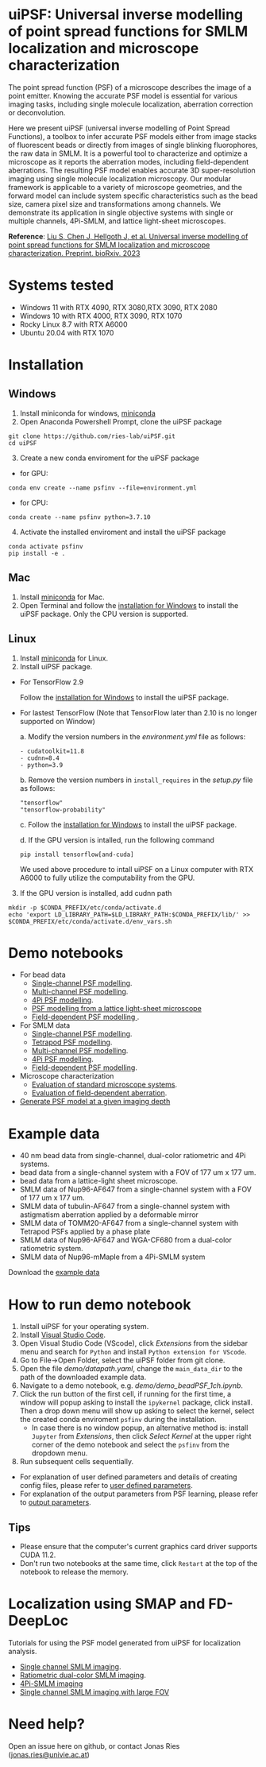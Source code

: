 # uiPSF: Universal inverse modelling of point spread functions for SMLM localization and microscope characterization 
The point spread function (PSF) of a microscope describes the image of a point emitter. Knowing the accurate PSF model is essential for various imaging tasks, including single molecule localization, aberration correction or deconvolution. 

Here we present uiPSF (universal inverse modelling of Point Spread Functions), a toolbox to infer accurate PSF models either from image stacks of fluorescent beads or directly from images of single blinking fluorophores, the raw data in SMLM. It is a powerful tool to characterize and optimize a microscope as it reports the aberration modes, including field-dependent aberrations.  The resulting PSF model enables accurate 3D super-resolution imaging using single molecule localization microscopy.
Our modular framework is applicable to a variety of microscope geometries, and the forward model can include system specific characteristics such as the bead size, camera pixel size and transformations among channels. We demonstrate its application in single objective systems with single or multiple channels, 4Pi-SMLM, and lattice light-sheet microscopes.

**Reference**: [Liu S, Chen J, Hellgoth J, et al. Universal inverse modelling of point spread functions for SMLM localization and microscope characterization. Preprint. bioRxiv. 2023](https://doi.org/10.1101/2023.10.26.564064)

# Systems tested
- Windows 11 with RTX 4090, RTX 3080,RTX 3090, RTX 2080
- Windows 10 with RTX 4000, RTX 3090, RTX 1070
- Rocky Linux 8.7 with RTX A6000
- Ubuntu 20.04 with RTX 1070

# Installation
## Windows
1. Install miniconda for windows, [miniconda](https://docs.conda.io/en/latest/miniconda.html)
2. Open Anaconda Powershell Prompt, clone the uiPSF package     
```
git clone https://github.com/ries-lab/uiPSF.git
cd uiPSF
```
3. Create a new conda enviroment for the uiPSF package  
- for GPU: 
```
conda env create --name psfinv --file=environment.yml
```   
- for CPU: 
```
conda create --name psfinv python=3.7.10
```
4. Activate the installed enviroment and install the uiPSF package
```
conda activate psfinv
pip install -e .
```

## Mac
1. Install [miniconda](https://docs.conda.io/en/latest/miniconda.html) for Mac.
2. Open Terminal and follow the [installation for Windows](#Windows) to install the uiPSF package. Only the CPU version is supported. 

## Linux
1. Install [miniconda](https://docs.conda.io/en/latest/miniconda.html) for Linux.
2. Install uiPSF package.
- For TensorFlow 2.9
      
  Follow the [installation for Windows](#Windows) to install the uiPSF package.
  
- For lastest TensorFlow (Note that TensorFlow later than 2.10 is no longer supported on Window)
   
   a. Modify the version numbers in the *environment.yml* file as follows:
   ```
   - cudatoolkit=11.8
   - cudnn=8.4
   - python=3.9
   ```
   b. Remove the version numbers in `install_requires` in the *setup.py* file as follows:
   ```
   "tensorflow"
   "tensorflow-probability"
   ```
   c. Follow the [installation for Windows](#Windows) to install the uiPSF package.
     
   d. If the GPU version is intalled, run the following command
   ```
   pip install tensorflow[and-cuda]
   ```
   We used above procedure to intall uiPSF on a Linux computer with RTX A6000 to fully utilize the computability from the GPU.    
3. If the GPU version is installed, add cudnn path
```
mkdir -p $CONDA_PREFIX/etc/conda/activate.d
echo 'export LD_LIBRARY_PATH=$LD_LIBRARY_PATH:$CONDA_PREFIX/lib/' >> $CONDA_PREFIX/etc/conda/activate.d/env_vars.sh
```

# Demo notebooks
- For bead data
  - [Single-channel PSF modelling](demo/demo_beadPSF_1ch.ipynb).
  - [Multi-channel PSF modelling](demo/demo_beadPSF_2ch.ipynb).
  - [4Pi PSF modelling](demo/demo_beadPSF_4pi.ipynb).
  - [PSF modelling from a lattice light-sheet microscope](demo/demo_beadPSF_1ch_LLS.ipynb)
  - [Field-dependent PSF modelling ](demo/demo_beadPSF_FD.ipynb).
- For SMLM data
  - [Single-channel PSF modelling](demo/demo_insituPSF_1ch.ipynb).
  - [Tetrapod PSF modelling](demo/demo_insituPSF_TP.ipynb).
  - [Multi-channel PSF modelling](demo/demo_insituPSF_2ch.ipynb).
  - [4Pi PSF modelling](demo/demo_insituPSF_4pi.ipynb).
  - [Field-dependent PSF modelling](demo/demo_insituPSF_FD.ipynb).
- Microscope characterization
  - [Evaluation of standard microscope systems](demo/demo_eval_system.ipynb).
  - [Evaluation of field-dependent aberration](demo/demo_eval_system_FD.ipynb).
- [Generate PSF model at a given imaging depth](demo/demo_genPSF.ipynb) 

# Example data 
- 40 nm bead data from single-channel, dual-color ratiometric and 4Pi systems.
- bead data from a single-channel system with a FOV of 177 um x 177 um.
- bead data from a lattice-light sheet microscope.
- SMLM data of Nup96-AF647 from a single-channel system with a FOV of 177 um x 177 um.
- SMLM data of tubulin-AF647 from a single-channel system with astigmatism aberration applied by a deformable mirror
- SMLM data of TOMM20-AF647 from a single-channel system with Tetrapod PSFs applied by a phase plate
- SMLM data of Nup96-AF647 and WGA-CF680 from a dual-color ratiometric system.
- SMLM data of Nup96-mMaple from a 4Pi-SMLM system

Download the [example data](https://zenodo.org/records/10027718)
# How to run demo notebook
1. Install uiPSF for your operating system.
2. Install [Visual Studio Code](https://code.visualstudio.com/Download).
3. Open Visual Studio Code (VScode), click *Extensions* from the sidebar menu and search for `Python` and install `Python extension for VScode`.
4. Go to File->Open Folder, select the uiPSF folder from git clone.
5. Open the file *demo/datapath.yaml*, change the `main_data_dir` to the path of the downloaded example data.
6. Navigate to a demo notebook, e.g. *demo/demo_beadPSF_1ch.ipynb*.
7. Click the run button of the first cell, if running for the first time, a window will popup asking to install the `ipykernel` package, click install. Then a drop down menu will show up asking to select the kernel, select the created conda enviroment `psfinv` during the installation.
    - In case there is no window popup, an alternative method is: install `Jupyter` from *Extensions*, then click *Select Kernel* at the upper right corner of the demo notebook and select the `psfinv` from the dropdown menu.
9. Run subsequent cells sequentially.

- For explanation of user defined parameters and details of creating config files, please refer to [user defined parameters](config/parameter%20description.md).     
- For explanation of the output parameters from PSF learning, please refer to [output parameters](demo/Description%20of%20output%20parameters.md).
## Tips

- Please ensure that the computer's current graphics card driver supports CUDA 11.2.
- Don't run two notebooks at the same time, click `Restart` at the top of the notebook to release the memory.

# Localization using SMAP and FD-DeepLoc
Tutorials for using the PSF model generated from uiPSF for localization analysis. 
- [Single channel SMLM imaging](tutorial/tutorial%20for%20fit_fastsimple.pdf).
- [Ratiometric dual-color SMLM imaging](tutorial/Tutorial%20for%20fit_global_dualchannel.pdf).
- [4Pi-SMLM imaging](tutorial/tutorial%20fit_4pi.pdf)
- [Single channel SMLM imaging with large FOV](tutorial/Tutorial%20for%20FD_aberrations.pdf)
# Need help?
Open an issue here on github, or contact Jonas Ries (jonas.ries@univie.ac.at)
